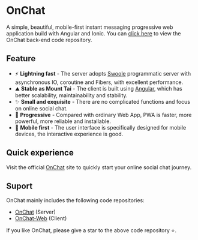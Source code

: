 # OnChat

A simple, beautiful, mobile-first instant messaging progressive web application build with Angular and Ionic.
You can [click here](https://github.com/HyperLife1119/OnChat) to view the OnChat back-end code repository.

## Feature

- ⚡️ **Lightning fast** - The server adopts [Swoole](https://www.swoole.co.uk/) programmatic server with asynchronous IO, coroutine and Fibers, with excellent performance.
- ⛰ **Stable as Mount Tai** - The client is built using [Angular](https://angular.io/), which has better scalability, maintainability and stability.
- ✨ **Small and exquisite** - There are no complicated functions and focus on online social chat.
- 🌌 **Progressive** - Compared with ordinary Web App, PWA is faster, more powerful, more reliable and installable.
- 📲 **Mobile first** - The user interface is specifically designed for mobile devices, the interactive experience is good.

## Quick experience

Visit the official [OnChat](https://chat.hypergo.net) site to quickly start your online social chat journey.

## Suport

OnChat mainly includes the following code repositories:

- [OnChat](https://github.com/HyperLife1119/OnChat) (Server)
- [OnChat-Web](https://github.com/HyperLife1119/OnChat-Web) (Client)

If you like OnChat, please give a star to the above code repository ⭐.

